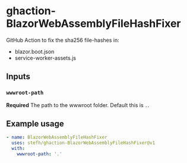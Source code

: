 # ghaction-BlazorWebAssemblyFileHashFixer

GitHub Action to fix the sha256 file-hashes in:
- blazor.boot.json
- service-worker-assets.js

## Inputs

### `wwwroot-path`

**Required** The path to the wwwroot folder. Default this is `.`.

## Example usage

``` yml
- name: BlazorWebAssemblyFileHashFixer
  uses: stefh/ghaction-BlazorWebAssemblyFileHashFixer@v1
  with:
    wwwroot-path: '.'
```